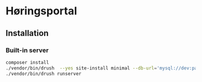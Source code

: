 # Høringsportal

## Installation

### Built-in server

```sh
composer install
./vendor/bin/drush  --yes site-install minimal --db-url='mysql://dev:password@localhost/hoeringsportal' --account-name=admin --account-mail=admin@example.com --config-dir=$PWD/config/sync
./vendor/bin/drush runserver
```
